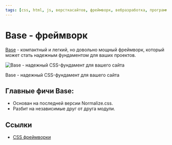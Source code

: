 ```yaml
---
tags: [css, html, js, версткасайтов, фреймворк, вебразработка, программирование]
---
```

# Base - фреймворк

[Base](https://getbase.org/) - компактный и легкий, но довольно мощный фреймворк, который может стать надежным фундаментом для ваших проектов.

![Base - надежный CSS-фундамент для вашего сайта](https://media.proglib.io/posts/2020/01/14/2b242dfe9d5c248dbf784749d6995cc2.png)

Base - надежный CSS-фундамент для вашего сайта

## Главные фичи Base:

-   Основан на последней версии Normalize.css.
-   Разбит на независимые друг от друга модули.

## Ссылки

* [CSS фреймворки](CSS%20%D1%84%D1%80%D0%B5%D0%B9%D0%BC%D0%B2%D0%BE%D1%80%D0%BA%D0%B8.md)